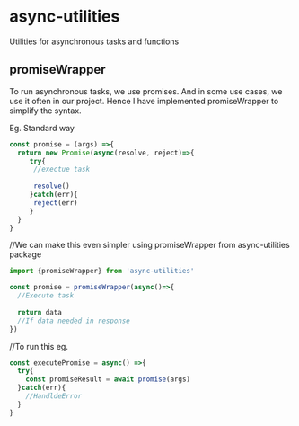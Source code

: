 # async-utilities
Utilities for asynchronous tasks and functions

## promiseWrapper

To run asynchronous tasks, we use promises. And in some use cases, we use it often in our project. Hence I have implemented promiseWrapper to simplify the syntax.

Eg. Standard way

```js
const promise = (args) =>{
  return new Promise(async(resolve, reject)=>{
     try{
      //exectue task
      
      resolve()
     }catch(err){
      reject(err)
     }
  }
}
```

//We can make this even simpler using promiseWrapper from async-utilities package

```js
import {promiseWrapper} from 'async-utilities'

const promise = promiseWrapper(async()=>{
  //Execute task
  
  return data
  //If data needed in response
})
```

//To run this eg.

```js
const executePromise = async() =>{
  try{
    const promiseResult = await promise(args)
  }catch(err){
    //HandldeError
  }
}
```